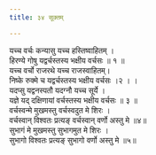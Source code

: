 ```yaml
---
title: ३४ सूक्तम्

---
```

यच्च वर्चः कन्यासु यच्च हस्तिष्वाहितम् ।  
हिरण्ये गोषु यद्वर्चस्तस्य भक्षीय वर्चसः ॥ १ ॥  
यच्च वर्चो राजरथे यच्च राजस्वाहितम्।  
निष्के रुक्मे च यद्वर्चस्तस्य भक्षीय वर्चसः ।२ । ।  
यदप्सु यद्वनस्पतौ यदग्नौ यच्च सूर्ये ।  
यज्ञे यद् दक्षिणायां वर्चस्तस्य भक्षीय वर्चसः ॥ ३ ॥  
वर्चस्वन्मे मुखमस्तु वर्चस्वदुत मे शिरः ।  
वर्चस्वान् विश्वतः प्रत्यङ् वर्चस्वान् वर्णो अस्तु मे ॥४॥  
सुभागं मे मुखमस्तु सुभागमुत मे शिरः ।  
सुभागो विश्वतः प्रत्यङ् सुभागो वर्णो अस्तु मे ॥५॥  